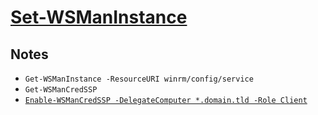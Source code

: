 # [Set-WSManInstance](https://docs.microsoft.com/en-us/powershell/module/microsoft.wsman.management/set-wsmaninstance)

## Notes

- `Get-WSManInstance -ResourceURI winrm/config/service`
- `Get-WSManCredSSP`
- [`Enable-WSManCredSSP -DelegateComputer *.domain.tld -Role Client`](https://docs.microsoft.com/en-us/powershell/module/microsoft.wsman.management/enable-wsmancredssp)
